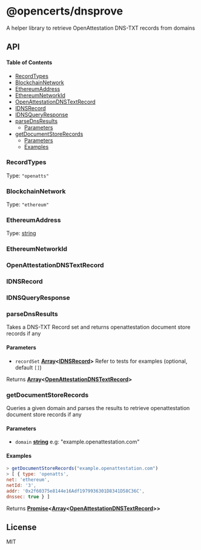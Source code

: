 # @opencerts/dnsprove

A helper library to retrieve OpenAttestation DNS-TXT records from domains

## API

<!-- Generated by documentation.js. Update this documentation by updating the source code. -->

#### Table of Contents

-   [RecordTypes](#recordtypes)
-   [BlockchainNetwork](#blockchainnetwork)
-   [EthereumAddress](#ethereumaddress)
-   [EthereumNetworkId](#ethereumnetworkid)
-   [OpenAttestationDNSTextRecord](#openattestationdnstextrecord)
-   [IDNSRecord](#idnsrecord)
-   [IDNSQueryResponse](#idnsqueryresponse)
-   [parseDnsResults](#parsednsresults)
    -   [Parameters](#parameters)
-   [getDocumentStoreRecords](#getdocumentstorerecords)
    -   [Parameters](#parameters-1)
    -   [Examples](#examples)

### RecordTypes

Type: `"openatts"`

### BlockchainNetwork

Type: `"ethereum"`

### EthereumAddress

Type: [string](https://developer.mozilla.org/docs/Web/JavaScript/Reference/Global_Objects/String)

### EthereumNetworkId

### OpenAttestationDNSTextRecord

### IDNSRecord

### IDNSQueryResponse

### parseDnsResults

Takes a DNS-TXT Record set and returns openattestation document store records if any

#### Parameters

-   `recordSet` **[Array](https://developer.mozilla.org/docs/Web/JavaScript/Reference/Global_Objects/Array)&lt;[IDNSRecord](#idnsrecord)>** Refer to tests for examples (optional, default `[]`)

Returns **[Array](https://developer.mozilla.org/docs/Web/JavaScript/Reference/Global_Objects/Array)&lt;[OpenAttestationDNSTextRecord](#openattestationdnstextrecord)>** 

### getDocumentStoreRecords

Queries a given domain and parses the results to retrieve openattestation document store records if any

#### Parameters

-   `domain` **[string](https://developer.mozilla.org/docs/Web/JavaScript/Reference/Global_Objects/String)** e.g: "example.openattestation.com"

#### Examples

```javascript
> getDocumentStoreRecords("example.openattestation.com")
> [ { type: 'openatts',
net: 'ethereum',
netId: '3',
addr: '0x2f60375e8144e16Adf1979936301D8341D58C36C',
dnssec: true } ]
```

Returns **[Promise](https://developer.mozilla.org/docs/Web/JavaScript/Reference/Global_Objects/Promise)&lt;[Array](https://developer.mozilla.org/docs/Web/JavaScript/Reference/Global_Objects/Array)&lt;[OpenAttestationDNSTextRecord](#openattestationdnstextrecord)>>** 

## License

MIT

